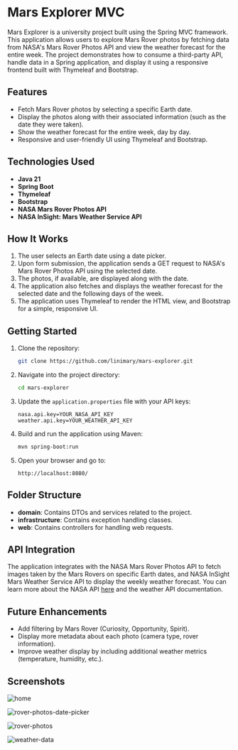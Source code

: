 # Mars Explorer MVC

Mars Explorer is a university project built using the Spring MVC framework. This application allows users to explore Mars Rover photos by fetching data from NASA's Mars Rover Photos API and view the weather forecast for the entire week. The project demonstrates how to consume a third-party API, handle data in a Spring application, and display it using a responsive frontend built with Thymeleaf and Bootstrap.

## Features

- Fetch Mars Rover photos by selecting a specific Earth date.
- Display the photos along with their associated information (such as the date they were taken).
- Show the weather forecast for the entire week, day by day.
- Responsive and user-friendly UI using Thymeleaf and Bootstrap.

## Technologies Used

- **Java 21**
- **Spring Boot**
- **Thymeleaf**
- **Bootstrap**
- **NASA Mars Rover Photos API**
- **NASA InSight: Mars Weather Service API**

## How It Works

1. The user selects an Earth date using a date picker.
2. Upon form submission, the application sends a GET request to NASA's Mars Rover Photos API using the selected date.
3. The photos, if available, are displayed along with the date.
4. The application also fetches and displays the weather forecast for the selected date and the following days of the week.
5. The application uses Thymeleaf to render the HTML view, and Bootstrap for a simple, responsive UI.

## Getting Started

1. Clone the repository:
    ```bash
    git clone https://github.com/linimary/mars-explorer.git
    ```

2. Navigate into the project directory:
    ```bash
    cd mars-explorer
    ```

3. Update the `application.properties` file with your API keys:
    ```properties
    nasa.api.key=YOUR_NASA_API_KEY
    weather.api.key=YOUR_WEATHER_API_KEY
    ```

4. Build and run the application using Maven:
    ```bash
    mvn spring-boot:run
    ```

5. Open your browser and go to:
    ```
    http://localhost:8080/
    ```

## Folder Structure

- **domain**: Contains DTOs and services related to the project.
- **infrastructure**: Contains exception handling classes.
- **web**: Contains controllers for handling web requests.

## API Integration

The application integrates with the NASA Mars Rover Photos API to fetch images taken by the Mars Rovers on specific Earth dates, and NASA InSight Mars Weather Service API to display the weekly weather forecast. You can learn more about the NASA API [here](https://api.nasa.gov) and the weather API documentation.

## Future Enhancements

- Add filtering by Mars Rover (Curiosity, Opportunity, Spirit).
- Display more metadata about each photo (camera type, rover information).
- Improve weather display by including additional weather metrics (temperature, humidity, etc.).

## Screenshots

![home](https://github.com/user-attachments/assets/fac3c5f6-bbe8-4989-96d5-36c76d9f1faa)

![rover-photos-date-picker](https://github.com/user-attachments/assets/6da47500-2cf0-45ce-a6e8-6f87fd4f7db1)

![rover-photos](https://github.com/user-attachments/assets/55bbebe2-b638-4f38-914d-e1bc7121391d)

![weather-data](https://github.com/user-attachments/assets/a54a68ce-8881-42bf-84fc-65522c324f25)
